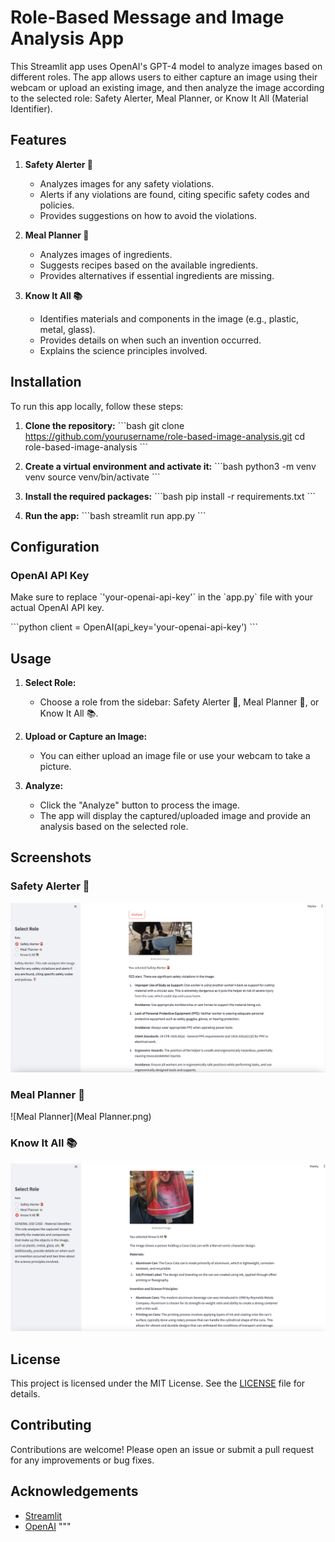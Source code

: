 
# Role-Based Message and Image Analysis App

This Streamlit app uses OpenAI's GPT-4 model to analyze images based on different roles. The app allows users to either capture an image using their webcam or upload an existing image, and then analyze the image according to the selected role: Safety Alerter, Meal Planner, or Know It All (Material Identifier).

## Features

1. **Safety Alerter 🚨**
   - Analyzes images for any safety violations.
   - Alerts if any violations are found, citing specific safety codes and policies.
   - Provides suggestions on how to avoid the violations.

2. **Meal Planner 🍲**
   - Analyzes images of ingredients.
   - Suggests recipes based on the available ingredients.
   - Provides alternatives if essential ingredients are missing.

3. **Know It All 📚**
   - Identifies materials and components in the image (e.g., plastic, metal, glass).
   - Provides details on when such an invention occurred.
   - Explains the science principles involved.

## Installation

To run this app locally, follow these steps:

1. **Clone the repository:**
   \`\`\`bash
   git clone https://github.com/yourusername/role-based-image-analysis.git
   cd role-based-image-analysis
   \`\`\`

2. **Create a virtual environment and activate it:**
   \`\`\`bash
   python3 -m venv venv
   source venv/bin/activate
   \`\`\`

3. **Install the required packages:**
   \`\`\`bash
   pip install -r requirements.txt
   \`\`\`

4. **Run the app:**
   \`\`\`bash
   streamlit run app.py
   \`\`\`

## Configuration

### OpenAI API Key

Make sure to replace \`'your-openai-api-key'\` in the \`app.py\` file with your actual OpenAI API key.

\`\`\`python
client = OpenAI(api_key='your-openai-api-key')
\`\`\`

## Usage

1. **Select Role:**
   - Choose a role from the sidebar: Safety Alerter 🚨, Meal Planner 🍲, or Know It All 📚.

2. **Upload or Capture an Image:**
   - You can either upload an image file or use your webcam to take a picture.

3. **Analyze:**
   - Click the "Analyze" button to process the image.
   - The app will display the captured/uploaded image and provide an analysis based on the selected role.

## Screenshots

### Safety Alerter 🚨

![Safety Alerter](SafetyAlerter.png)

### Meal Planner 🍲

![Meal Planner](Meal Planner.png)

### Know It All 📚

![Know It All](KnowItAll.png)

## License

This project is licensed under the MIT License. See the [LICENSE](LICENSE) file for details.

## Contributing

Contributions are welcome! Please open an issue or submit a pull request for any improvements or bug fixes.

## Acknowledgements

- [Streamlit](https://streamlit.io/)
- [OpenAI](https://openai.com/)
"""
